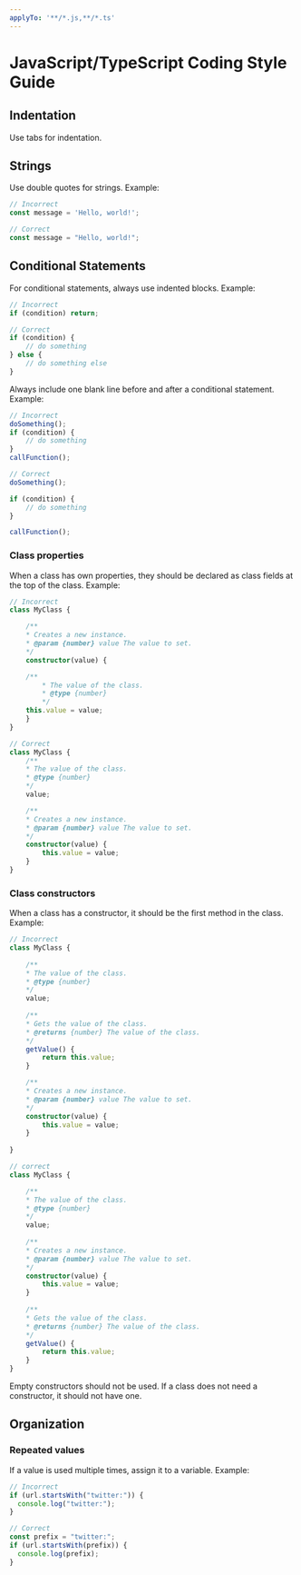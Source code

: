 ```yaml
---
applyTo: '**/*.js,**/*.ts'
---
```


# JavaScript/TypeScript Coding Style Guide

## Indentation

Use tabs for indentation.

## Strings

Use double quotes for strings. Example:

```typescript
// Incorrect
const message = 'Hello, world!';

// Correct
const message = "Hello, world!";
```

## Conditional Statements

For conditional statements, always use indented blocks. Example:

```typescript
// Incorrect
if (condition) return;

// Correct
if (condition) {
	// do something
} else {
	// do something else
}
```

Always include one blank line before and after a conditional statement. Example:

```typescript
// Incorrect
doSomething();
if (condition) {
	// do something
}
callFunction();

// Correct
doSomething();

if (condition) {
	// do something
}

callFunction();
```

### Class properties

When a class has own properties, they should be declared as class fields at the top of the class. Example:

```typescript
// Incorrect
class MyClass {

	/**
	* Creates a new instance.
	* @param {number} value The value to set.
	*/
	constructor(value) {

	/**
		* The value of the class.
		* @type {number}
		*/
	this.value = value;
	}
}

// Correct
class MyClass {
	/**
	* The value of the class.
	* @type {number}
	*/
	value;

	/**
	* Creates a new instance.
	* @param {number} value The value to set.
	*/
	constructor(value) {
		this.value = value;
	}
}
```

### Class constructors

When a class has a constructor, it should be the first method in the class. Example:

```typescript
// Incorrect
class MyClass {
	
	/**
	* The value of the class.
	* @type {number}
	*/
	value;
		
	/**
	* Gets the value of the class.
	* @returns {number} The value of the class.
	*/
	getValue() {
		return this.value;
	}

	/**
	* Creates a new instance.
	* @param {number} value The value to set.
	*/
	constructor(value) {
		this.value = value;
	}
	
}

// correct
class MyClass {

	/**
	* The value of the class.
	* @type {number}
	*/
	value;
		
	/**
	* Creates a new instance.
	* @param {number} value The value to set.
	*/
	constructor(value) {
		this.value = value;
	}
	
	/**
	* Gets the value of the class.
	* @returns {number} The value of the class.
	*/
	getValue() {
		return this.value;
	}
}
```

Empty constructors should not be used. If a class does not need a constructor, it should not have one.

## Organization

### Repeated values

If a value is used multiple times, assign it to a variable. Example:

```javascript
// Incorrect
if (url.startsWith("twitter:")) {
  console.log("twitter:");
}

// Correct
const prefix = "twitter:";
if (url.startsWith(prefix)) {
  console.log(prefix);
}
```
